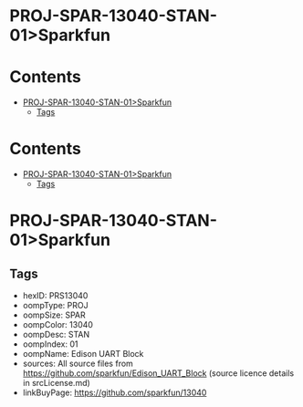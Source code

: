 
PROJ-SPAR-13040-STAN-01>Sparkfun
================================

Contents
========

* [PROJ-SPAR-13040-STAN-01>Sparkfun](#proj-spar-13040-stan-01sparkfun)
	* [Tags](#tags)

Contents
========

* [PROJ-SPAR-13040-STAN-01>Sparkfun](#proj-spar-13040-stan-01sparkfun)
	* [Tags](#tags)

# PROJ-SPAR-13040-STAN-01>Sparkfun

## Tags

- hexID: PRS13040
- oompType: PROJ
- oompSize: SPAR
- oompColor: 13040
- oompDesc: STAN
- oompIndex: 01
- oompName: Edison UART Block
- sources: All source files from https://github.com/sparkfun/Edison_UART_Block (source licence details in srcLicense.md)
- linkBuyPage: https://github.com/sparkfun/13040
